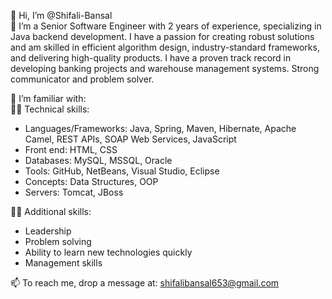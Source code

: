 👋 Hi, I’m @Shifali-Bansal  
🌱 I’m a Senior Software Engineer with 2 years of experience, specializing in Java backend development. I have a passion for creating robust solutions and am skilled in efficient algorithm design, industry-standard frameworks, and delivering high-quality products. I have a proven track record in developing banking projects and warehouse management systems. Strong communicator and problem solver.

💞️ I’m familiar with:  
👮‍♀️ Technical skills:  
- Languages/Frameworks: Java, Spring, Maven, Hibernate, Apache Camel, REST APIs, SOAP Web Services, JavaScript  
- Front end: HTML, CSS  
- Databases: MySQL, MSSQL, Oracle  
- Tools: GitHub, NetBeans, Visual Studio, Eclipse  
- Concepts: Data Structures, OOP  
- Servers: Tomcat, JBoss  

👩‍🎓 Additional skills:  
- Leadership  
- Problem solving  
- Ability to learn new technologies quickly  
- Management skills  

📫 To reach me, drop a message at: shifalibansal653@gmail.com  


